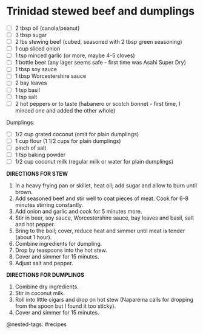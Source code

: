 # Trinidad stewed beef and dumplings
- [ ] 2 tbsp oil (canola/peanut)
- [ ] 3 tbsp sugar
- [ ] 2 lbs stewing beef (cubed, seasoned with 2 tbsp green seasoning)
- [ ] 1 cup sliced onion
- [ ] 1 tsp minced garlic (or more, maybe 4-5 cloves)
- [ ] 1 bottle beer (any lager seems safe - first time was Asahi Super Dry)
- [ ] 1 tbsp soy sauce
- [ ] 1 tbsp Worcestershire sauce
- [ ] 2 bay leaves
- [ ] 1 tsp basil
- [ ] 1 tsp salt
- [ ] 2 hot peppers or to taste (habanero or scotch bonnet - first time, I minced one and added the other whole)

Dumplings:
- [ ] 1/2 cup grated coconut (omit for plain dumplings)
- [ ] 1 cup flour (1 1/2 cups for plain dumplings)
- [ ] pinch of salt
- [ ] 1 tsp baking powder
- [ ] 1/2 cup coconut milk (regular milk or water for plain dumplings)

**DIRECTIONS FOR STEW**

1. In a heavy frying pan or skillet, heat oil; add sugar and allow to burn until brown.
2. Add seasoned beef and stir well to coat pieces of meat. Cook for 6-8 minutes stirring constantly.
3. Add onion and garlic and cook for 5 minutes more.
4. Stir in beer, soy sauce, Worcestershire sauce, bay leaves and basil, salt and hot pepper.
5. Bring to the boil; cover, reduce heat and simmer until meat is tender (about 1 hour).
6. Combine ingredients for dumpling.
7. Drop by teaspoons into the hot stew.
8. Cover and simmer for 15 minutes.
9. Adjust salt and pepper.

**DIRECTIONS FOR DUMPLINGS**

1. Combine dry ingredients.
2. Stir in coconut milk.
3. Roll into little cigars and drop on hot stew (Naparema calls for dropping from the spoon but I found it too sticky).
4. Cover and simmer for 15 minutes.

@nested-tags: #recipes